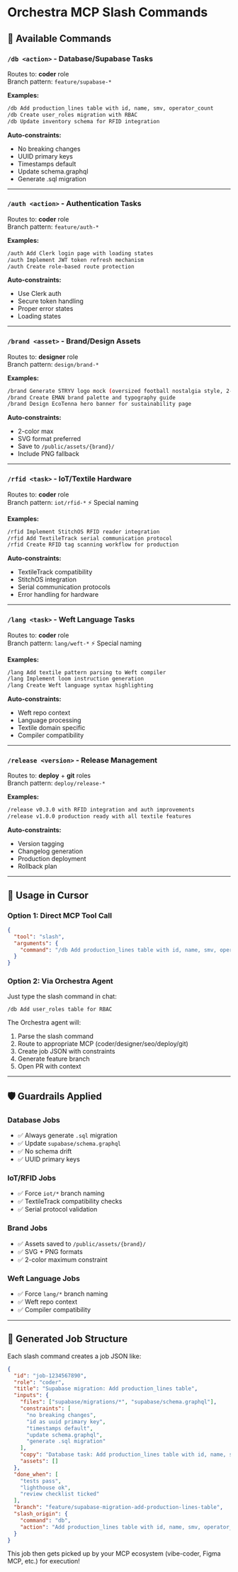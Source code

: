 # Orchestra MCP Slash Commands

## 🚀 Available Commands

### `/db <action>` - Database/Supabase Tasks
Routes to: **coder** role  
Branch pattern: `feature/supabase-*`

**Examples:**
```bash
/db Add production_lines table with id, name, smv, operator_count
/db Create user_roles migration with RBAC
/db Update inventory schema for RFID integration
```

**Auto-constraints:**
- No breaking changes
- UUID primary keys
- Timestamps default
- Update schema.graphql
- Generate .sql migration

---

### `/auth <action>` - Authentication Tasks
Routes to: **coder** role  
Branch pattern: `feature/auth-*`

**Examples:**
```bash
/auth Add Clerk login page with loading states
/auth Implement JWT token refresh mechanism
/auth Create role-based route protection
```

**Auto-constraints:**
- Use Clerk auth
- Secure token handling
- Proper error states
- Loading states

---

### `/brand <asset>` - Brand/Design Assets
Routes to: **designer** role  
Branch pattern: `design/brand-*`

**Examples:**
```bash
/brand Generate STRYV logo mock (oversized football nostalgia style, 2-color max)
/brand Create EMAN brand palette and typography guide
/brand Design EcoTenna hero banner for sustainability page
```

**Auto-constraints:**
- 2-color max
- SVG format preferred
- Save to `/public/assets/{brand}/`
- Include PNG fallback

---

### `/rfid <task>` - IoT/Textile Hardware
Routes to: **coder** role  
Branch pattern: `iot/rfid-*` ⚡ Special naming

**Examples:**
```bash
/rfid Implement StitchOS RFID reader integration
/rfid Add TextileTrack serial communication protocol
/rfid Create RFID tag scanning workflow for production
```

**Auto-constraints:**
- TextileTrack compatibility
- StitchOS integration
- Serial communication protocols
- Error handling for hardware

---

### `/lang <task>` - Weft Language Tasks
Routes to: **coder** role  
Branch pattern: `lang/weft-*` ⚡ Special naming

**Examples:**
```bash
/lang Add textile pattern parsing to Weft compiler
/lang Implement loom instruction generation
/lang Create Weft language syntax highlighting
```

**Auto-constraints:**
- Weft repo context
- Language processing
- Textile domain specific
- Compiler compatibility

---

### `/release <version>` - Release Management
Routes to: **deploy** + **git** roles  
Branch pattern: `deploy/release-*`

**Examples:**
```bash
/release v0.3.0 with RFID integration and auth improvements
/release v1.0.0 production ready with all textile features
```

**Auto-constraints:**
- Version tagging
- Changelog generation
- Production deployment
- Rollback plan

---

## 🎯 Usage in Cursor

### Option 1: Direct MCP Tool Call
```json
{
  "tool": "slash",
  "arguments": {
    "command": "/db Add production_lines table with id, name, smv, operator_count"
  }
}
```

### Option 2: Via Orchestra Agent
Just type the slash command in chat:
```
/db Add user_roles table for RBAC
```

The Orchestra agent will:
1. Parse the slash command
2. Route to appropriate MCP (coder/designer/seo/deploy/git)
3. Create job JSON with constraints
4. Generate feature branch
5. Open PR with context

---

## 🛡️ Guardrails Applied

### Database Jobs
- ✅ Always generate `.sql` migration
- ✅ Update `supabase/schema.graphql`
- ✅ No schema drift
- ✅ UUID primary keys

### IoT/RFID Jobs
- ✅ Force `iot/*` branch naming
- ✅ TextileTrack compatibility checks
- ✅ Serial protocol validation

### Brand Jobs  
- ✅ Assets saved to `/public/assets/{brand}/`
- ✅ SVG + PNG formats
- ✅ 2-color maximum constraint

### Weft Language Jobs
- ✅ Force `lang/*` branch naming
- ✅ Weft repo context
- ✅ Compiler compatibility

---

## 🔄 Generated Job Structure

Each slash command creates a job JSON like:

```json
{
  "id": "job-1234567890",
  "role": "coder",
  "title": "Supabase migration: Add production_lines table",
  "inputs": {
    "files": ["supabase/migrations/*", "supabase/schema.graphql"],
    "constraints": [
      "no breaking changes",
      "id as uuid primary key", 
      "timestamps default",
      "update schema.graphql",
      "generate .sql migration"
    ],
    "copy": "Database task: Add production_lines table with id, name, smv, operator_count",
    "assets": []
  },
  "done_when": [
    "tests pass",
    "lighthouse ok", 
    "review checklist ticked"
  ],
  "branch": "feature/supabase-migration-add-production-lines-table",
  "slash_origin": {
    "command": "db",
    "action": "Add production_lines table with id, name, smv, operator_count"
  }
}
```

This job then gets picked up by your MCP ecosystem (vibe-coder, Figma MCP, etc.) for execution!

